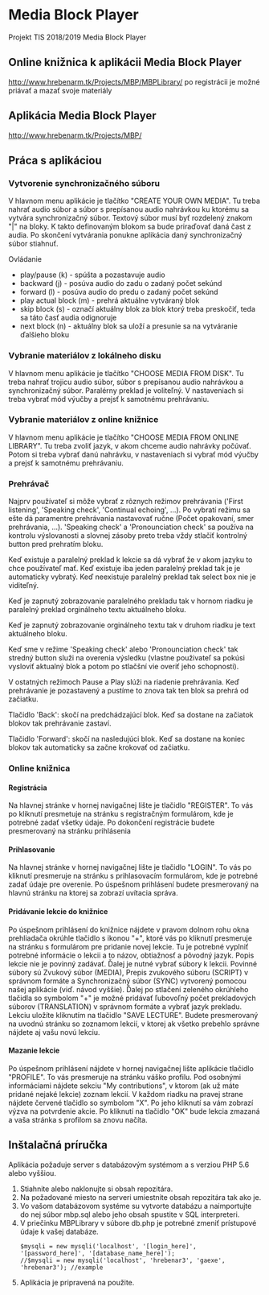 # Media Block Player
Projekt TIS 2018/2019 Media Block Player


## Online knižnica k aplikácii Media Block Player

http://www.hrebenarm.tk/Projects/MBP/MBPLibrary/
po registrácii je možné priávať a mazať svoje materiály


## Aplikácia Media Block Player

http://www.hrebenarm.tk/Projects/MBP/


## Práca s aplikáciou

### Vytvorenie synchronizačného súboru
V hlavnom menu aplikácie je tlačítko "CREATE YOUR OWN MEDIA". Tu treba nahrať audio súbor a súbor s prepísanou audio nahrávkou ku ktorému sa vytvára synchronizačný súbor. Textový súbor musí byť rozdelený znakom "|" na bloky. K takto definovaným blokom sa bude priraďovať daná čast z audia. Po skončení vytvárania ponukne aplikácia daný synchronizačný súbor stiahnuť.

Ovládanie

- play/pause (k) - spúšta a pozastavuje audio
- backward (j) - posúva audio do zadu o zadaný počet sekúnd
- forward (l) - posúva audio do predu o zadaný počet sekúnd
- play actual block (m) - prehrá aktuálne vytváraný blok
- skip block (s) - označí aktuálny blok za blok ktorý treba preskočiť, teda sa táto časť audia odignoruje
- next block (n) - aktuálny blok sa uloží a presunie sa na vytváranie ďalšieho bloku

### Vybranie materiálov z lokálneho disku
V hlavnom menu aplikácie je tlačítko "CHOOSE MEDIA FROM DISK". Tu treba nahrať trojicu audio súbor, súbor s prepísanou audio nahrávkou a synchronizačný súbor. Paralérny preklad je voliteľný. V nastaveniach si treba vybrať mód výučby a prejsť k samotnému prehrávaniu.

### Vybranie materiálov z online knižnice
V hlavnom menu aplikácie je tlačítko "CHOOSE MEDIA FROM ONLINE LIBRARY". Tu treba zvoliť jazyk, v akom chceme audio nahrávky počúvať. Potom si treba vybrať danú nahrávku, v nastaveniach si vybrať mód výučby a prejsť k samotnému prehrávaniu.

### Prehrávač
Najprv používateľ si môže vybrať z rôznych režimov prehrávania ('First
listening', 'Speaking check', 'Continual echoing', ...). Po vybratí režimu
sa ešte dá paramentre prehrávania nastavovať ručne (Počet opakovaní, smer
prehrávania, ...). 'Speaking check' a 'Pronounciation check' sa používa na
kontrolu výslovanosti a slovnej zásoby preto treba vždy stlačiť kontrolný
button pred prehratím bloku.

Keď existuje a paralelný preklad k lekcie sa dá vybrať že v akom jazyku
to chce používateľ mať. Keď existuje iba jeden paralelný preklad tak je
je automaticky vybratý. Keď neexistuje paralelný preklad tak select box
nie je viditeľný.

Keď je zapnutý zobrazovanie paralelného prekladu tak v hornom riadku je
paralelný preklad orginálneho textu aktuálneho bloku.

Keď je zapnutý zobrazovanie orginálneho textu tak v druhom riadku je text
aktuálneho bloku.

Keď sme v režime 'Speaking check' alebo 'Pronounciation check' tak stredný
button služi na overenia výsledku (vlastne použivateľ sa pokúsi vysloviť
aktualný blok a potom po stlačšní vie overiť jeho schopnosti).

V ostatných režimoch Pause a Play slúži na riadenie prehrávania. Keď
prehrávanie je pozastavený a pustíme to znova tak ten blok sa prehrá od
začiatku.

Tlačidlo 'Back': skočí na predchádzajúcí blok. Keď sa dostane na začiatok
blokov tak prehrávanie zastaví.

Tlačidlo 'Forward': skočí na nasledujúci blok. Keď sa dostane na koniec
blokov tak automaticky sa začne krokovať od začiatku.

### Online knižnica

#### Registrácia
Na hlavnej stránke v hornej navigačnej lište je tlačidlo "REGISTER". To vás po kliknutí presmetuje na stránku s registračným formulárom, kde je potrebné zadať všetky údaje. Po dokončení registrácie budete presmerovaný na stránku prihlásenia

#### Prihlasovanie
Na hlavnej stránke v hornej navigačnej lište je tlačidlo "LOGIN". To vás po kliknutí presmeruje na stránku s prihlasovacím formulárom, kde je potrebné zadať údaje pre overenie. Po úspešnom prihlásení budete presmerovaný na hlavnú stránku na ktorej sa zobrazí uvítacia správa.

#### Pridávanie lekcie do knižnice
Po úspešnom prihlásení do knižnice nájdete v pravom dolnom rohu okna prehliadača okrúhle tlačidlo s ikonou "+", ktoré vás po kliknutí presmeruje na stránku s formulárom pre pridanie novej lekcie. Tu je potrebné vyplniť potrebné informácie o lekcii a to názov, obtiažnosť a pôvodný jazyk. Popis lekcie nie je povinný zadávať. Ďalej je nutné vybrať súbory k lekcii. Povinné súbory sú Zvukový súbor (MEDIA), Prepis zvukového súboru (SCRIPT) v správnom formáte a Synchronizačný súbor (SYNC) vytvorený pomocou našej aplikácie (viď. návod vyššie). Ďalej po stlačení  zeleného okrúhleho tlačidla so symbolom "+" je možné pridávať ľubovoľný počet prekladových súborov (TRANSLATION) v správnom formáte a vybrať jazyk prekladu. Lekciu uložíte kliknutím na tlačidlo "SAVE LECTURE". Budete presmerovaný na uvodnú stránku so zoznamom lekcií, v ktorej ak všetko prebehlo správne nájdete aj vašu novú lekciu.

#### Mazanie lekcie
Po úspešnom prihlásení nájdete v hornej navigačnej lište aplikácie tlačidlo "PROFILE". To vás presmeruje na stránku váško profilu. Pod osobnými informáciami nájdete sekciu "My contributions", v ktorom (ak už máte pridané nejaké lekcie) zoznam lekcií. V každom riadku na pravej strane nájdete červené tlačidlo so symbolom "X". Po jeho kliknutí sa vám zobrazí výzva na potvrdenie akcie. Po kliknutí na tlačidlo "OK" bude lekcia zmazaná a vaša stránka s profilom sa znovu načíta.

## Inštalačná príručka
Aplikácia požaduje server s databázovým systémom a s verziou PHP 5.6 alebo vyššiou.

1. Stiahnite alebo naklonujte si obsah repozitára.
2. Na požadované miesto na serveri umiestnite obsah repozitára tak ako je.
3. Vo vašom databázovom systéme su vytvorte databázu a naimportujte do nej súbor mbp.sql alebo jeho obsah spustite v SQL interpreteri.
4. V priečinku MBPLibrary v súbore db.php je potrebné zmeniť prístupové údaje k vašej databáze.
   ```
   $mysqli = new mysqli('localhost', '[login_here]', '[password_here]', '[database_name_here]');
   //$mysqli = new mysqli('localhost', 'hrebenar3', 'gaexe', 'hrebenar3'); //example
   ```
5. Aplikácia je pripravená na použite.
